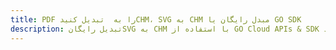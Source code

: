---title: PDF را به  تبدیل کنیدCHM، SVG به CHM مبدل رایگان یا GO SDKdescription: تبدیل رایگانSVG به CHM با استفاده از GO Cloud APIs & SDK همچنین اسناد PDF را در Cloud ایجاد، ویرایش و رندر کنید.---